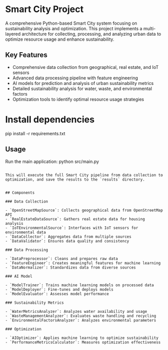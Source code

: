 # Smart City Project

A comprehensive Python-based Smart City system focusing on sustainability analysis and optimization. This project implements a multi-layered architecture for collecting, processing, and analyzing urban data to optimize resource usage and enhance sustainability.

## Key Features

- Comprehensive data collection from geographical, real estate, and IoT sensors
- Advanced data processing pipeline with feature engineering
- AI models for prediction and analysis of urban sustainability metrics
- Detailed sustainability analysis for water, waste, and environmental factors
- Optimization tools to identify optimal resource usage strategies


# Install dependencies
pip install -r requirements.txt

## Usage

Run the main application:
python src/main.py
```

This will execute the full Smart City pipeline from data collection to optimization, and save the results to the `results` directory.


## Components

### Data Collection

- `OpenStreetMapSource`: Collects geographical data from OpenStreetMap API
- `RealEstateDataSource`: Gathers real estate data for housing analysis
- `IoTEnvironmentalSource`: Interfaces with IoT sensors for environmental data
- `DataCollector`: Aggregates data from multiple sources
- `DataValidator`: Ensures data quality and consistency

### Data Processing

- `DataPreprocessor`: Cleans and prepares raw data
- `FeatureEngineer`: Creates meaningful features for machine learning
- `DataNormalizer`: Standardizes data from diverse sources

### AI Model

- `ModelTrainer`: Trains machine learning models on processed data
- `ModelDeployer`: Fine-tunes and deploys models
- `ModelEvaluator`: Assesses model performance

### Sustainability Metrics

- `WaterMetricsAnalyzer`: Analyzes water availability and usage
- `WasteManagementAnalyzer`: Evaluates waste handling and recycling
- `EnvironmentalFactorsAnalyzer`: Analyzes environmental parameters

### Optimization

- `AIOptimizer`: Applies machine learning to optimize sustainability
- `PerformanceMetricsCalculator`: Measures optimization effectiveness

